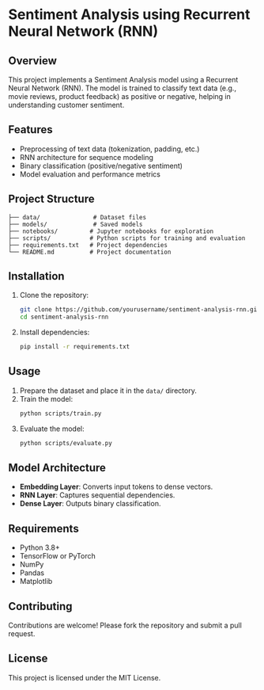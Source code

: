 # Sentiment Analysis using Recurrent Neural Network (RNN)

## Overview
This project implements a Sentiment Analysis model using a Recurrent Neural Network (RNN). The model is trained to classify text data (e.g., movie reviews, product feedback) as positive or negative, helping in understanding customer sentiment.

## Features
- Preprocessing of text data (tokenization, padding, etc.)
- RNN architecture for sequence modeling
- Binary classification (positive/negative sentiment)
- Model evaluation and performance metrics

## Project Structure
```
├── data/               # Dataset files
├── models/             # Saved models
├── notebooks/         # Jupyter notebooks for exploration
├── scripts/           # Python scripts for training and evaluation
├── requirements.txt   # Project dependencies
└── README.md          # Project documentation
```

## Installation
1. Clone the repository:
   ```bash
   git clone https://github.com/yourusername/sentiment-analysis-rnn.git
   cd sentiment-analysis-rnn
   ```
2. Install dependencies:
   ```bash
   pip install -r requirements.txt
   ```

## Usage
1. Prepare the dataset and place it in the `data/` directory.
2. Train the model:
   ```bash
   python scripts/train.py
   ```
3. Evaluate the model:
   ```bash
   python scripts/evaluate.py
   ```

## Model Architecture
- **Embedding Layer**: Converts input tokens to dense vectors.
- **RNN Layer**: Captures sequential dependencies.
- **Dense Layer**: Outputs binary classification.

## Requirements
- Python 3.8+
- TensorFlow or PyTorch
- NumPy
- Pandas
- Matplotlib

## Contributing
Contributions are welcome! Please fork the repository and submit a pull request.

## License
This project is licensed under the MIT License.

